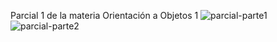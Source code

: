 Parcial 1 de la materia Orientación a Objetos 1
![parcial-parte1](https://github.com/user-attachments/assets/7b06fd4d-426a-4388-b642-b16d87fd510f)
![parcial-parte2](https://github.com/user-attachments/assets/6cd6b591-de52-4e6c-9549-230bdc79bf04)
